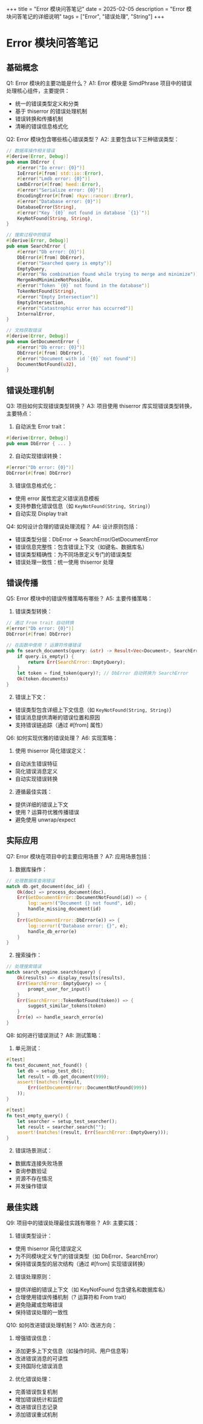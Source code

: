 +++
title = "Error 模块问答笔记"
date = 2025-02-05
description = "Error 模块问答笔记的详细说明"
tags = ["Error", "错误处理", "String"]
+++

# Error 模块问答笔记

## 基础概念

Q1: Error 模块的主要功能是什么？
A1: Error 模块是 SimdPhrase 项目中的错误处理核心组件，主要提供：
- 统一的错误类型定义和分类
- 基于 thiserror 的错误处理机制
- 错误转换和传播机制
- 清晰的错误信息格式化

Q2: Error 模块包含哪些核心错误类型？
A2: 主要包含以下三种错误类型：
```rust
// 数据库操作相关错误
#[derive(Error, Debug)]
pub enum DbError {
    #[error("Io error: {0}")]
    IoError(#[from] std::io::Error),
    #[error("Lmdb error: {0}")]
    LmdbError(#[from] heed::Error),
    #[error("Serialize error: {0}")]
    EncodingError(#[from] rkyv::rancor::Error),
    #[error("Database error: {0}")]
    DatabaseError(String),
    #[error("Key `{0}` not found in database `{1}`")]
    KeyNotFound(String, String),
}

// 搜索过程中的错误
#[derive(Error, Debug)]
pub enum SearchError {
    #[error("Db error: {0}")]
    DbError(#[from] DbError),
    #[error("Searched query is empty")]
    EmptyQuery,
    #[error("No combination found while trying to merge and minimize")]
    MergeAndMinimizeNotPossible,
    #[error("Token `{0}` not found in the database")]
    TokenNotFound(String),
    #[error("Empty Intersection")]
    EmptyIntersection,
    #[error("Catastrophic error has occurred")]
    InternalError,
}

// 文档获取错误
#[derive(Error, Debug)]
pub enum GetDocumentError {
    #[error("Db error: {0}")]
    DbError(#[from] DbError),
    #[error("Document with id `{0}` not found")]
    DocumentNotFound(u32),
}
```

## 错误处理机制

Q3: 项目如何实现错误类型转换？
A3: 项目使用 thiserror 库实现错误类型转换，主要特点：
1. 自动派生 Error trait：
```rust
#[derive(Error, Debug)]
pub enum DbError { ... }
```

2. 自动实现错误转换：
```rust
#[error("Db error: {0}")]
DbError(#[from] DbError)
```

3. 错误信息格式化：
- 使用 error 属性宏定义错误消息模板
- 支持参数化错误信息（如 `KeyNotFound(String, String)`）
- 自动实现 Display trait

Q4: 如何设计合理的错误处理流程？
A4: 设计原则包括：
- 错误类型分层：DbError -> SearchError/GetDocumentError
- 错误信息完整性：包含错误上下文（如键名、数据库名）
- 错误类型精确性：为不同场景定义专门的错误类型
- 错误处理一致性：统一使用 thiserror 处理

## 错误传播

Q5: Error 模块中的错误传播策略有哪些？
A5: 主要传播策略：
1. 错误类型转换：
```rust
// 通过 From trait 自动转换
#[error("Db error: {0}")]
DbError(#[from] DbError)

// 在函数中使用 ? 运算符传播错误
pub fn search_documents(query: &str) -> Result<Vec<Document>, SearchError> {
    if query.is_empty() {
        return Err(SearchError::EmptyQuery);
    }
    let token = find_token(query)?; // DbError 自动转换为 SearchError
    Ok(token.documents)
}
```

2. 错误上下文：
- 错误类型包含详细上下文信息（如 `KeyNotFound(String, String)`）
- 错误消息提供清晰的错误位置和原因
- 支持错误链追踪（通过 #[from] 属性）

Q6: 如何实现优雅的错误处理？
A6: 实现策略：
1. 使用 thiserror 简化错误定义：
- 自动派生错误特征
- 简化错误消息定义
- 自动实现错误转换

2. 遵循最佳实践：
- 提供详细的错误上下文
- 使用 ? 运算符优雅传播错误
- 避免使用 unwrap/expect

## 实际应用

Q7: Error 模块在项目中的主要应用场景？
A7: 应用场景包括：
1. 数据库操作：
```rust
// 处理数据库查询错误
match db.get_document(doc_id) {
    Ok(doc) => process_document(doc),
    Err(GetDocumentError::DocumentNotFound(id)) => {
        log::warn!("Document {} not found", id);
        handle_missing_document(id)
    }
    Err(GetDocumentError::DbError(e)) => {
        log::error!("Database error: {}", e);
        handle_db_error(e)
    }
}
```

2. 搜索操作：
```rust
// 处理搜索错误
match search_engine.search(query) {
    Ok(results) => display_results(results),
    Err(SearchError::EmptyQuery) => {
        prompt_user_for_input()
    }
    Err(SearchError::TokenNotFound(token)) => {
        suggest_similar_tokens(token)
    }
    Err(e) => handle_search_error(e)
}
```

Q8: 如何进行错误测试？
A8: 测试策略：
1. 单元测试：
```rust
#[test]
fn test_document_not_found() {
    let db = setup_test_db();
    let result = db.get_document(999);
    assert!(matches!(result, 
        Err(GetDocumentError::DocumentNotFound(999))
    ));
}

#[test]
fn test_empty_query() {
    let searcher = setup_test_searcher();
    let result = searcher.search("");
    assert!(matches!(result, Err(SearchError::EmptyQuery)));
}
```

2. 错误场景测试：
- 数据库连接失败场景
- 查询参数验证
- 资源不存在情况
- 并发操作错误

## 最佳实践

Q9: 项目中的错误处理最佳实践有哪些？
A9: 主要实践：
1. 错误类型设计：
- 使用 thiserror 简化错误定义
- 为不同模块定义专门的错误类型（如 DbError、SearchError）
- 保持错误类型的层次结构（通过 #[from] 实现错误转换）

2. 错误处理原则：
- 提供详细的错误上下文（如 KeyNotFound 包含键名和数据库名）
- 合理使用错误传播机制（? 运算符和 From trait）
- 避免隐藏或忽略错误
- 保持错误处理的一致性

Q10: 如何改进错误处理机制？
A10: 改进方向：
1. 增强错误信息：
- 添加更多上下文信息（如操作时间、用户信息等）
- 改进错误消息的可读性
- 支持国际化错误消息

2. 优化错误处理：
- 完善错误恢复机制
- 增加错误统计和监控
- 改进错误日志记录
- 添加错误重试机制